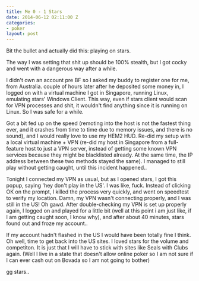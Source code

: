 ```yaml
---
title: Me 0 - 1 Stars
date: 2014-06-12 02:11:00 Z
categories:
- poker
layout: post
---
```


Bit the bullet and actually did this: playing on stars.

The way I was setting that shit up should be 100% stealth, but I got cocky and went with a dangerous way after a while.

I didn't own an account pre BF so I asked my buddy to register one for me, from Australia. couple of hours later after he deposited some money in, I logged on with a virtual machine I got in Singapore, running Linux, emulating stars' Windows Client. This way, even if stars client would scan for VPN processes and shit, it wouldn't find anything since it is running on Linux. So I was safe for a while.

Got a bit fed up on the speed (remoting into the host is not the fastest thing ever, and it crashes from time to time due to memory issues, and there is no sound), and I would really love to use my HEM2 HUD. Re-did my setup with a local virtual machine + VPN (re-did my host in Singapore from a full-feature host to just a VPN server, instead of getting some known VPN services because they might be blacklisted already. At the same time, the IP address between these two methods stayed the same). I managed to still play without getting caught, until this incident happened..

Tonight I connected my VPN as usual, but as I opened stars, I got this popup, saying 'hey don't play in the US'. I was like, fuck. Instead of clicking OK on the prompt, I killed the process very  quickly, and went on speedtest to verify my location. Damn, my VPN wasn't connecting properly, and I was still in the US! Oh gawd. After double-checking my VPN is set up properly again, I logged on and played for a little bit (well at this point i am just like, if I am getting caught soon, I know why), and after about 40 minutes, stars found out and froze my account..

If my account hadn't flashed in the US I would have been totally fine I think. Oh well, time to get back into the US sites. I loved stars for the volume and competiton. It is just that I will have to stick with sites like Seals with Clubs again. (Well I live in a state that doesn't allow online poker so I am not sure if I can ever cash out on Bovada so I am not going to bother)

gg stars..
